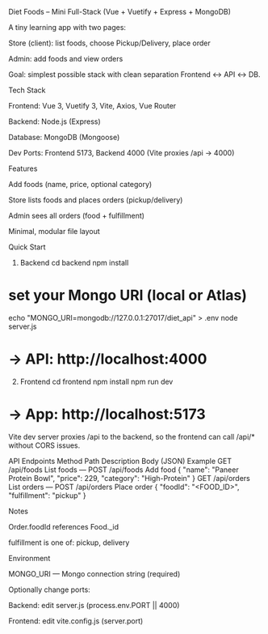 Diet Foods – Mini Full-Stack (Vue + Vuetify + Express + MongoDB)

A tiny learning app with two pages:

Store (client): list foods, choose Pickup/Delivery, place order

Admin: add foods and view orders

Goal: simplest possible stack with clean separation Frontend ↔ API ↔ DB.

Tech Stack

Frontend: Vue 3, Vuetify 3, Vite, Axios, Vue Router

Backend: Node.js (Express)

Database: MongoDB (Mongoose)

Dev Ports: Frontend 5173, Backend 4000 (Vite proxies /api → 4000)

Features

Add foods (name, price, optional category)

Store lists foods and places orders (pickup/delivery)

Admin sees all orders (food + fulfillment)

Minimal, modular file layout

Quick Start
1) Backend
cd backend
npm install
# set your Mongo URI (local or Atlas)
echo "MONGO_URI=mongodb://127.0.0.1:27017/diet_api" > .env
node server.js
# -> API: http://localhost:4000

2) Frontend
cd frontend
npm install
npm run dev
# -> App: http://localhost:5173


Vite dev server proxies /api to the backend, so the frontend can call /api/* without CORS issues.

API Endpoints
Method	Path	Description	Body (JSON) Example
GET	/api/foods	List foods	—
POST	/api/foods	Add food	{ "name": "Paneer Protein Bowl", "price": 229, "category": "High-Protein" }
GET	/api/orders	List orders	—
POST	/api/orders	Place order	{ "foodId": "<FOOD_ID>", "fulfillment": "pickup" }

Notes

Order.foodId references Food._id

fulfillment is one of: pickup, delivery

Environment

MONGO_URI — Mongo connection string (required)

Optionally change ports:

Backend: edit server.js (process.env.PORT || 4000)

Frontend: edit vite.config.js (server.port)
